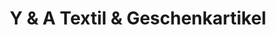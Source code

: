 ---
title: "Y & A Textil & Geschenkartikel"
url: /dessau-rosslau/y-und-a-textil-und-geschenkartikel/
shop: Kleidung
---